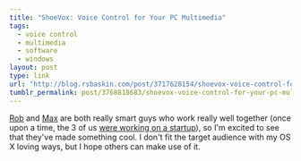 ```yaml
---
title: "ShoeVox: Voice Control for Your PC Multimedia"
tags:
  - voice control
  - multimedia
  - software
  - windows
layout: post
type: link
url: "http://blog.rsbaskin.com/post/3717628154/shoevox-voice-control-for-your-pc"
tumblr_permalink: post/3768818683/shoevox-voice-control-for-your-pc-multimedia
---
```


[Rob](http://rsbaskin.com) and [Max](http://www.maxcutler.com/) are both really smart guys who work really well together (once upon a time, the 3 of us [were working on a startup](http://blog.zpao.com/post/505069286/the-rise-fall-of-courant-news)), so I'm excited to see that they've made something cool. I don't fit the target audience with my OS X loving ways, but I hope others can make use of it.
